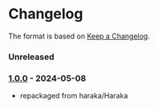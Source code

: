 # Changelog

The format is based on [Keep a Changelog](https://keepachangelog.com/).

### Unreleased

### [1.0.0] - 2024-05-08

- repackaged from haraka/Haraka

[1.0.0]: https://github.com/haraka/haraka-plugin-template/releases/tag/v1.0.0
